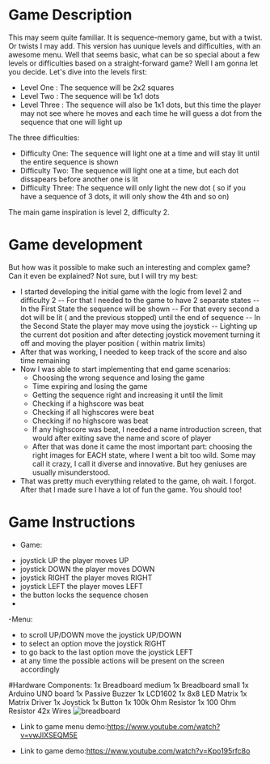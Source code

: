 
# Game Description
  This may seem quite familiar. It is sequence-memory game, but with a twist. Or twists I may add. This version has uunique levels and difficulties, with an awesome menu. Well that seems basic, what can be so special about a few levels or difficulties based on a straight-forward game? Well I am gonna let you decide. Let's dive into the levels first:
  - Level One : The sequence will be 2x2 squares
  - Level Two : The sequence will be 1x1 dots
  - Level Three : The sequence will also be 1x1 dots, but this time the player may not see where he moves and each time he will guess a dot from the sequence that one will light up

The three difficulties:
  - Difficulty One: The sequence will light one at a time and will stay lit until the entire sequence is shown
  - Difficulty Two: The sequence will light one at a time, but each dot dissapears before another one is lit
  - Difficulty Three: The sequence will only light the new dot ( so if you have a sequence of 3 dots, it will only show the 4th and so on)

The main game inspiration is level 2, difficulty 2.

# Game development

But how was it possible to make such an interesting and complex game? Can it even be explained? Not sure, but I will try my best:

  - I started developing the initial game with the logic from level 2 and difficulty 2
    -- For that I needed to the game to have 2 separate states
    -- In the First State the sequence will be shown
      -- For that every second a dot will be lit ( and the previous stopped) until the end of sequence
    -- In the Second State the player may move using the joystick
      -- Lighting up the current dot position and after detecting joystick movement turning it off and moving the player position ( within matrix limits)
  - After that was working, I needed to keep track of the score and also time remaining
  - Now I was able to start implementing that end game scenarios:
       - Choosing the wrong sequence and losing the game
       - Time expiring and losing the game
       - Getting the sequence right and increasing it until the limit
       - Checking if a highscore was beat
       - Checking if all highscores were beat
       - Checking if no highscore was beat
       - If any highscore was beat, I needed a name introduction screen, that would after exiting save the name and score of player
    - After that was done it came the most important part: choosing the right images for EACH state, where I went a bit too wild. Some may call it crazy, I call it diverse and innovative. But hey geniuses are usually misunderstood.
   - That was pretty much everything related to the game, oh wait. I forgot. After that I made sure I have a lot of fun the game. You should too!
    



# Game Instructions

- Game:
* joystick UP the player moves UP
* joystick DOWN the player moves DOWN
* joystick RIGHT the player moves RIGHT
* joystick LEFT the player moves LEFT
* the button locks the sequence chosen
* 
 -Menu:
* to scroll UP/DOWN move the joystick UP/DOWN
* to select an option move the joystick RIGHT
* to go back to the last option move the joystick LEFT
* at any time the possible actions will be present on the screen accordingly

#Hardware Components:
1x Breadboard medium
1x Breadboard small
1x Arduino UNO board
1x Passive Buzzer
1x LCD1602
1x 8x8 LED Matrix
1x Matrix Driver
1x Joystick
1x Button
1x 100k Ohm Resistor
1x 100 Ohm Resistor
42x Wires
![breadboard](https://user-images.githubusercontent.com/74376628/209407894-635662e0-650b-4092-a687-7c793e4ff40f.jpg)

- Link to game menu demo:https://www.youtube.com/watch?v=vwJlXSEQM5E

- Link to game demo:https://www.youtube.com/watch?v=Kpo195rfc8o
